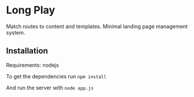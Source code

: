 Long Play
=========

Match routes to content and templates. Minimal landing page management system.

Installation
------------
Requirements: nodejs

To get the dependencies run `npm install`

And run the server with `node app.js`
